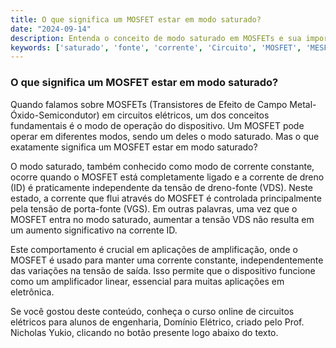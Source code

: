 ```yaml
---
title: O que significa um MOSFET estar em modo saturado?
date: "2024-09-14"
description: Entenda o conceito de modo saturado em MOSFETs e sua importância em circuitos elétricos.
keywords: ['saturado', 'fonte', 'corrente', 'Circuito', 'MOSFET', 'MESFET', 'diodo']
---
```


### O que significa um MOSFET estar em modo saturado?

Quando falamos sobre MOSFETs (Transistores de Efeito de Campo Metal-Óxido-Semicondutor) em circuitos elétricos, um dos conceitos fundamentais é o modo de operação do dispositivo. Um MOSFET pode operar em diferentes modos, sendo um deles o modo saturado. Mas o que exatamente significa um MOSFET estar em modo saturado?

O modo saturado, também conhecido como modo de corrente constante, ocorre quando o MOSFET está completamente ligado e a corrente de dreno (ID) é praticamente independente da tensão de dreno-fonte (VDS). Neste estado, a corrente que flui através do MOSFET é controlada principalmente pela tensão de porta-fonte (VGS). Em outras palavras, uma vez que o MOSFET entra no modo saturado, aumentar a tensão VDS não resulta em um aumento significativo na corrente ID.

Este comportamento é crucial em aplicações de amplificação, onde o MOSFET é usado para manter uma corrente constante, independentemente das variações na tensão de saída. Isso permite que o dispositivo funcione como um amplificador linear, essencial para muitas aplicações em eletrônica.

Se você gostou deste conteúdo, conheça o curso online de circuitos elétricos para alunos de engenharia, Domínio Elétrico, criado pelo Prof. Nicholas Yukio, clicando no botão presente logo abaixo do texto.